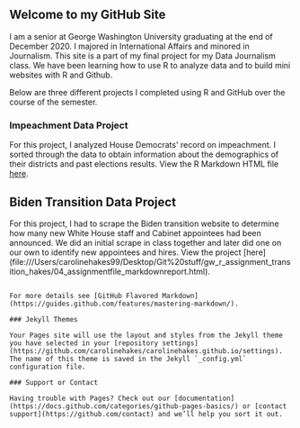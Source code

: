 ## Welcome to my GitHub Site 
I am a senior at George Washington University graduating at the end of December 2020. I majored in International Affairs and minored in Journalism. This site is a part of my final project for my Data Journalism class. We have been learning how to use R to analyze data and to build mini websites with R and Github. 

Below are three different projects I completed using R and GitHub over the course of the semester.


### Impeachment Data Project
For this project, I analyzed House Democrats' record on impeachment. I sorted through the data to obtain information about the demographics of their districts and past elections results.
View the R Markdown HTML file [here](file:///Users/carolinehakes99/Downloads/R1_HW_Hakes.html).

## Biden Transition Data Project 
For this project, I had to scrape the Biden transition website to determine how many new White House staff and Cabinet appointees had been announced. We did an initial scrape in class together and later did one on our own to identify new appointees and hires.
View the project [here] (file:///Users/carolinehakes99/Desktop/Git%20stuff/gw_r_assignment_transition_hakes/04_assignmentfile_markdownreport.html). 
```

For more details see [GitHub Flavored Markdown](https://guides.github.com/features/mastering-markdown/).

### Jekyll Themes

Your Pages site will use the layout and styles from the Jekyll theme you have selected in your [repository settings](https://github.com/carolinehakes/carolinehakes.github.io/settings). The name of this theme is saved in the Jekyll `_config.yml` configuration file.

### Support or Contact

Having trouble with Pages? Check out our [documentation](https://docs.github.com/categories/github-pages-basics/) or [contact support](https://github.com/contact) and we’ll help you sort it out.
